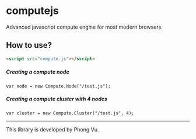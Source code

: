 computejs
=========

Advanced javascript compute engine for most modern browsers.


## How to use?
```HTML
<script src="compute.js"></script>
```
##### Creating a compute node
```JS
var node = new Compute.Node("/test.js");
```
##### Creating a compute cluster with 4 nodes
```JS
var cluster = new Compute.Cluster("/test.js", 4);
```


--------------------------------------
This library is developed by Phong Vu.

